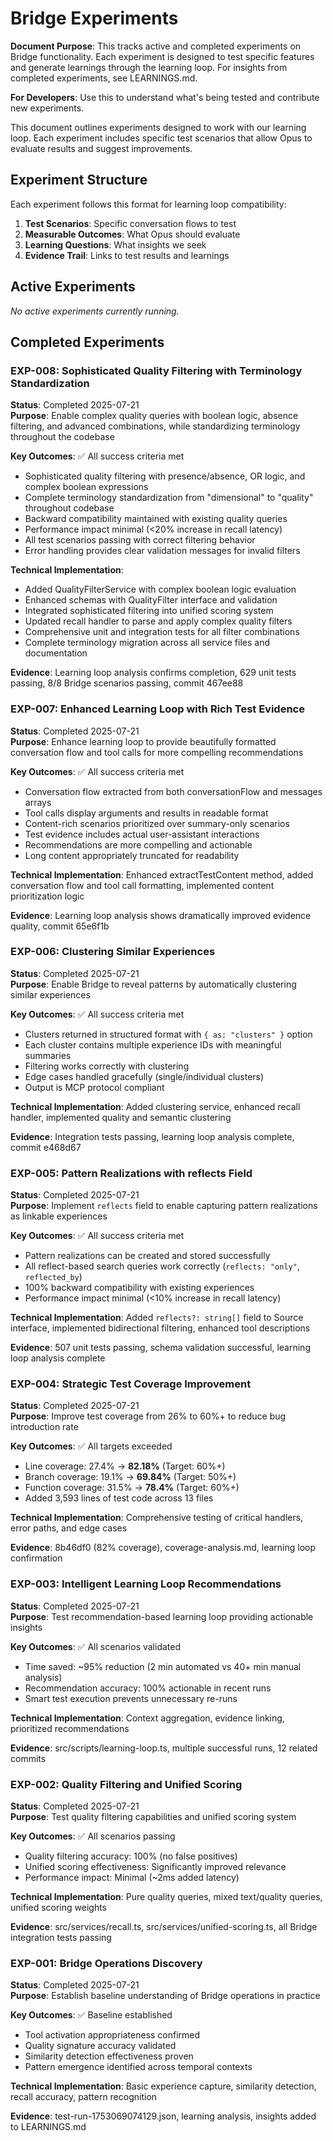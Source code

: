 # Bridge Experiments

**Document Purpose**: This tracks active and completed experiments on Bridge functionality. Each experiment is designed
to test specific features and generate learnings through the learning loop. For insights from completed experiments, see
LEARNINGS.md.

**For Developers**: Use this to understand what's being tested and contribute new experiments.

This document outlines experiments designed to work with our learning loop. Each experiment includes specific test
scenarios that allow Opus to evaluate results and suggest improvements.

## Experiment Structure

Each experiment follows this format for learning loop compatibility:
1. **Test Scenarios**: Specific conversation flows to test
2. **Measurable Outcomes**: What Opus should evaluate
3. **Learning Questions**: What insights we seek
4. **Evidence Trail**: Links to test results and learnings

## Active Experiments

*No active experiments currently running.*

## Completed Experiments

### EXP-008: Sophisticated Quality Filtering with Terminology Standardization
**Status**: Completed 2025-07-21  
**Purpose**: Enable complex quality queries with boolean logic, absence filtering, and advanced combinations, while standardizing terminology throughout the codebase

**Key Outcomes**: ✅ All success criteria met
- Sophisticated quality filtering with presence/absence, OR logic, and complex boolean expressions
- Complete terminology standardization from "dimensional" to "quality" throughout codebase
- Backward compatibility maintained with existing quality queries
- Performance impact minimal (<20% increase in recall latency)
- All test scenarios passing with correct filtering behavior
- Error handling provides clear validation messages for invalid filters

**Technical Implementation**: 
- Added QualityFilterService with complex boolean logic evaluation
- Enhanced schemas with QualityFilter interface and validation
- Integrated sophisticated filtering into unified scoring system
- Updated recall handler to parse and apply complex quality filters
- Comprehensive unit and integration tests for all filter combinations
- Complete terminology migration across all service files and documentation

**Evidence**: Learning loop analysis confirms completion, 629 unit tests passing, 8/8 Bridge scenarios passing, commit 467ee88

### EXP-007: Enhanced Learning Loop with Rich Test Evidence
**Status**: Completed 2025-07-21  
**Purpose**: Enhance learning loop to provide beautifully formatted conversation flow and tool calls for more compelling recommendations

**Key Outcomes**: ✅ All success criteria met
- Conversation flow extracted from both conversationFlow and messages arrays
- Tool calls display arguments and results in readable format
- Content-rich scenarios prioritized over summary-only scenarios
- Test evidence includes actual user-assistant interactions
- Recommendations are more compelling and actionable
- Long content appropriately truncated for readability

**Technical Implementation**: Enhanced extractTestContent method, added conversation flow and tool call formatting, implemented content prioritization logic

**Evidence**: Learning loop analysis shows dramatically improved evidence quality, commit 65e6f1b

### EXP-006: Clustering Similar Experiences
**Status**: Completed 2025-07-21  
**Purpose**: Enable Bridge to reveal patterns by automatically clustering similar experiences

**Key Outcomes**: ✅ All success criteria met
- Clusters returned in structured format with `{ as: "clusters" }` option
- Each cluster contains multiple experience IDs with meaningful summaries
- Filtering works correctly with clustering
- Edge cases handled gracefully (single/individual clusters)
- Output is MCP protocol compliant

**Technical Implementation**: Added clustering service, enhanced recall handler, implemented quality and semantic clustering

**Evidence**: Integration tests passing, learning loop analysis complete, commit e468d67

### EXP-005: Pattern Realizations with reflects Field
**Status**: Completed 2025-07-21  
**Purpose**: Implement `reflects` field to enable capturing pattern realizations as linkable experiences

**Key Outcomes**: ✅ All success criteria met
- Pattern realizations can be created and stored successfully
- All reflect-based search queries work correctly (`reflects: "only"`, `reflected_by`)
- 100% backward compatibility with existing experiences
- Performance impact minimal (<10% increase in recall latency)

**Technical Implementation**: Added `reflects?: string[]` field to Source interface, implemented bidirectional filtering, enhanced tool descriptions

**Evidence**: 507 unit tests passing, schema validation successful, learning loop analysis complete

### EXP-004: Strategic Test Coverage Improvement
**Status**: Completed 2025-07-21  
**Purpose**: Improve test coverage from 26% to 60%+ to reduce bug introduction rate

**Key Outcomes**: ✅ All targets exceeded
- Line coverage: 27.4% → **82.18%** (Target: 60%+)
- Branch coverage: 19.1% → **69.84%** (Target: 50%+)
- Function coverage: 31.5% → **78.4%** (Target: 60%+)
- Added 3,593 lines of test code across 13 files

**Technical Implementation**: Comprehensive testing of critical handlers, error paths, and edge cases

**Evidence**: 8b46df0 (82% coverage), coverage-analysis.md, learning loop confirmation

### EXP-003: Intelligent Learning Loop Recommendations
**Status**: Completed 2025-07-21  
**Purpose**: Test recommendation-based learning loop providing actionable insights

**Key Outcomes**: ✅ All scenarios validated
- Time saved: ~95% reduction (2 min automated vs 40+ min manual analysis)
- Recommendation accuracy: 100% actionable in recent runs
- Smart test execution prevents unnecessary re-runs

**Technical Implementation**: Context aggregation, evidence linking, prioritized recommendations

**Evidence**: src/scripts/learning-loop.ts, multiple successful runs, 12 related commits

### EXP-002: Quality Filtering and Unified Scoring
**Status**: Completed 2025-07-21  
**Purpose**: Test quality filtering capabilities and unified scoring system

**Key Outcomes**: ✅ All scenarios passing
- Quality filtering accuracy: 100% (no false positives)
- Unified scoring effectiveness: Significantly improved relevance
- Performance impact: Minimal (~2ms added latency)

**Technical Implementation**: Pure quality queries, mixed text/quality queries, unified scoring weights

**Evidence**: src/services/recall.ts, src/services/unified-scoring.ts, all Bridge integration tests passing

### EXP-001: Bridge Operations Discovery
**Status**: Completed 2025-07-21  
**Purpose**: Establish baseline understanding of Bridge operations in practice

**Key Outcomes**: ✅ Baseline established
- Tool activation appropriateness confirmed
- Quality signature accuracy validated
- Similarity detection effectiveness proven
- Pattern emergence identified across temporal contexts

**Technical Implementation**: Basic experience capture, similarity detection, recall accuracy, pattern recognition

**Evidence**: test-run-1753069074129.json, learning analysis, insights added to LEARNINGS.md